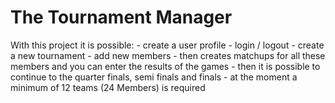 # The Tournament Manager

With this project it is possible:
    - create a user profile
    - login / logout
    - create a new tournament
    - add new members
    - then creates matchups for all these members and you can enter the results of the games
    - then it is possible to continue to the quarter finals, semi finals and finals
    - at the moment a minimum of 12 teams (24 Members) is required 

